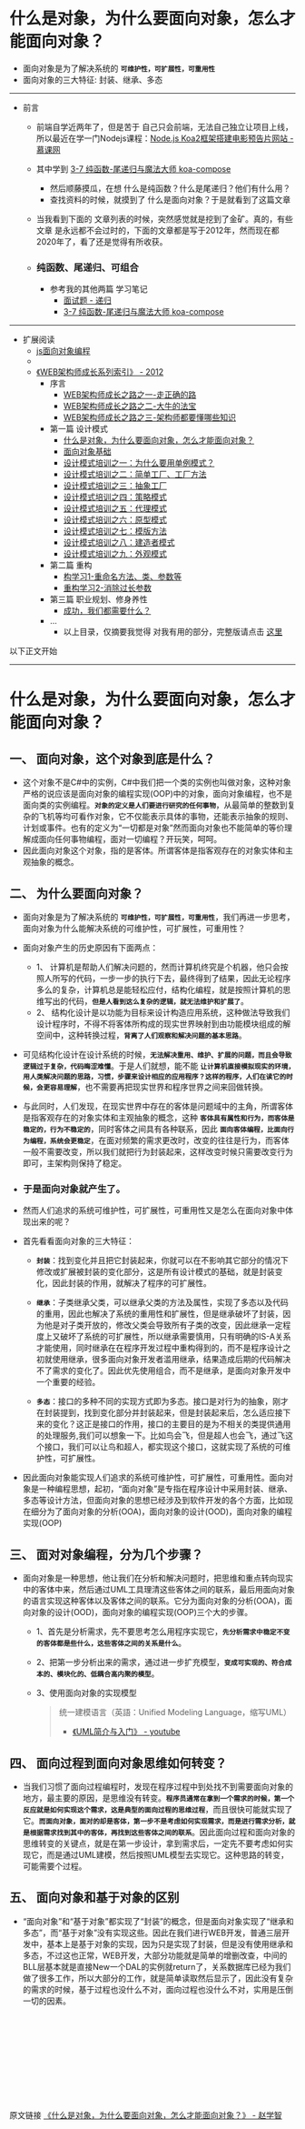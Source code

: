 # 什么是对象，为什么要面向对象，怎么才能面向对象？
- 面向对象是为了解决系统的 **`可维护性，可扩展性，可重用性`**
- 面向对象的三大特征: 封装、继承、多态

----

- 前言
    - 前端自学近两年了，但是苦于 自己只会前端，无法自己独立让项目上线，所以最近在学一门Nodejs课程：[Node.js Koa2框架搭建电影预告片网站 - 慕课网](https://github.com/946629031/Node.js-Koa2-the-movie-trailer-site)
    - 其中学到 [3-7 纯函数-尾递归与魔法大师 koa-compose](https://github.com/946629031/Node.js-Koa2-the-movie-trailer-site#3-7-%E7%BA%AF%E5%87%BD%E6%95%B0-%E5%B0%BE%E9%80%92%E5%BD%92%E4%B8%8E%E9%AD%94%E6%B3%95%E5%A4%A7%E5%B8%88-koa-compose)
        - 然后顺藤摸瓜，在想 什么是纯函数？什么是尾递归？他们有什么用？
        - 查找资料的时候，就摸到了 什么是面向对象？于是就看到了这篇文章
    - 当我看到下面的 文章列表的时候，突然感觉就是挖到了金矿。真的，有些文章 是永远都不会过时的，下面的文章都是写于2012年，然而现在都2020年了，看了还是觉得有所收获。

    - ### 纯函数、尾递归、可组合
        - 参考我的其他两篇 学习笔记
            - [面试题 - 递归](https://github.com/946629031/Blog/blob/master/0.%E9%9D%A2%E8%AF%95%E9%A2%98.md#%E9%80%92%E5%BD%92)
            - [3-7 纯函数-尾递归与魔法大师 koa-compose](https://github.com/946629031/Koa2#3-7-%E7%BA%AF%E5%87%BD%E6%95%B0-%E5%B0%BE%E9%80%92%E5%BD%92%E4%B8%8E%E9%AD%94%E6%B3%95%E5%A4%A7%E5%B8%88-koa-compose)
----

- 扩展阅读
    - [js面向对象编程](https://github.com/946629031/Blog/blob/master/js%E9%9D%A2%E5%90%91%E5%AF%B9%E8%B1%A1%20Object-oriented%20programming.md)
    - []()
    - [《WEB架构师成长系列索引》 - 2012](https://www.cnblogs.com/seesea125/archive/2012/04/17/2453256.html)
        - 序言
            - [WEB架构师成长之路之一-走正确的路](https://www.cnblogs.com/seesea125/archive/2012/03/30/2425281.html)
            - [WEB架构师成长之路之二-大牛的法宝](https://www.cnblogs.com/seesea125/archive/2012/04/02/2430579.html)
            - [WEB架构师成长之路之三-架构师都要懂哪些知识](https://www.cnblogs.com/seesea125/archive/2012/04/04/2432075.html)
        - 第一篇 设计模式
            - [什么是对象，为什么要面向对象，怎么才能面向对象？](https://www.cnblogs.com/seesea125/archive/2012/04/03/2431176.html)
            - [面向对象基础](https://www.cnblogs.com/seesea125/archive/2012/04/20/2458940.html)
            - [设计模式培训之一：为什么要用单例模式？](http://www.cnblogs.com/seesea125/archive/2012/04/05/2433463.html)
            - [设计模式培训之二：简单工厂、工厂方法](https://www.cnblogs.com/seesea125/archive/2012/05/02/2478981.html)
            - [设计模式培训之三：抽象工厂](https://www.cnblogs.com/seesea125/archive/2012/05/11/2496075.html)
            - [设计模式培训之四：策略模式](https://www.cnblogs.com/seesea125/archive/2012/05/11/2496792.html)
            - [设计模式培训之五：代理模式](https://www.cnblogs.com/seesea125/archive/2012/05/18/2508159.html)
            - [设计模式培训之六：原型模式](https://www.cnblogs.com/seesea125/archive/2012/05/18/2508179.html)
            - [设计模式培训之七：模版方法](https://www.cnblogs.com/seesea125/archive/2012/06/01/2530716.html)
            - [设计模式培训之八：建造者模式](https://www.cnblogs.com/seesea125/archive/2012/06/01/2530950.html)
            - [设计模式培训之九：外观模式](https://www.cnblogs.com/seesea125/archive/2012/06/01/2531079.html)
        - 第二篇 重构
            - [构学习1-重命名方法、类、参数等](https://www.cnblogs.com/seesea125/archive/2012/04/17/2453256.html)
            - [重构学习2-消除过长参数](https://www.cnblogs.com/seesea125/archive/2012/04/17/2454582.html)
        - 第三篇 职业规划、修身养性
            - [成功，我们都需要什么？](https://www.cnblogs.com/seesea125/archive/2012/05/31/2529287.html)
        - ...
            - 以上目录，仅摘要我觉得 对我有用的部分，完整版请点击 [这里](https://www.cnblogs.com/seesea125/archive/2012/04/17/2453256.html)


以下正文开始

----

# 什么是对象，为什么要面向对象，怎么才能面向对象？

## 一、 面向对象，这个对象到底是什么？
- 这个对象不是C#中的实例，C#中我们把一个类的实例也叫做对象，这种对象严格的说应该是面向对象的编程实现(OOP)中的对象，面向对象编程，也不是面向类的实例编程。**`对象的定义是人们要进行研究的任何事物`**，从最简单的整数到复杂的飞机等均可看作对象，它不仅能表示具体的事物，还能表示抽象的规则、计划或事件。也有的定义为“一切都是对象”然而面向对象也不能简单的等价理解成面向任何事物编程，面对一切编程？开玩笑，呵呵。
- 因此面向对象这个对象，指的是客体。所谓客体是指客观存在的对象实体和主观抽象的概念。 

## 二、 为什么要面向对象？
- 面向对象是为了解决系统的 **`可维护性，可扩展性，可重用性`**，我们再进一步思考，面向对象为什么能解决系统的可维护性，可扩展性，可重用性？ 

- 面向对象产生的历史原因有下面两点：
    - 1、 计算机是帮助人们解决问题的，然而计算机终究是个机器，他只会按照人所写的代码，一步一步的执行下去，最终得到了结果，因此无论程序多么的复杂，计算机总是能轻松应付，结构化编程，就是按照计算机的思维写出的代码，**`但是人看到这么复杂的逻辑，就无法维护和扩展了`**。
    - 2、 结构化设计是以功能为目标来设计构造应用系统，这种做法导致我们设计程序时，不得不将客体所构成的现实世界映射到由功能模块组成的解空间中，这种转换过程，**`背离了人们观察和解决问题的基本思路`**。

-  可见结构化设计在设计系统的时候，**`无法解决重用、维护、扩展的问题，而且会导致逻辑过于复杂，代码晦涩难懂`**。于是人们就想，能不能 **`让计算机直接模拟现实的环境，用人类解决问题的思路，习惯，步骤来设计相应的应用程序？这样的程序，人们在读它的时候，会更容易理解`**，也不需要再把现实世界和程序世界之间来回做转换。 
- 与此同时，人们发现，在现实世界中存在的客体是问题域中的主角，所谓客体是指客观存在的对象实体和主观抽象的概念，这种 **`客体具有属性和行为，而客体是稳定的，行为不稳定的`**，同时客体之间具有各种联系，因此 **`面向客体编程，比面向行为编程，系统会更稳定`**，在面对频繁的需求更改时，改变的往往是行为，而客体一般不需要改变，所以我们就把行为封装起来，这样改变时候只需要改变行为即可，主架构则保持了稳定。

- ### 于是面向对象就产生了。 

- 然而人们追求的系统可维护性，可扩展性，可重用性又是怎么在面向对象中体现出来的呢？ 

- 首先看看面向对象的三大特征： 

    - **`封装`**：找到变化并且把它封装起来，你就可以在不影响其它部分的情况下修改或扩展被封装的变化部分，这是所有设计模式的基础，就是封装变化，因此封装的作用，就解决了程序的可扩展性。 

    - **`继承`**：子类继承父类，可以继承父类的方法及属性，实现了多态以及代码的重用，因此也解决了系统的重用性和扩展性，但是继承破坏了封装，因为他是对子类开放的，修改父类会导致所有子类的改变，因此继承一定程度上又破坏了系统的可扩展性，所以继承需要慎用，只有明确的IS-A关系才能使用，同时继承在在程序开发过程中重构得到的，而不是程序设计之初就使用继承，很多面向对象开发者滥用继承，结果造成后期的代码解决不了需求的变化了。因此优先使用组合，而不是继承，是面向对象开发中一个重要的经验。 

    - **`多态`**：接口的多种不同的实现方式即为多态。接口是对行为的抽象，刚才在封装提到，找到变化部分并封装起来，但是封装起来后，怎么适应接下来的变化？这正是接口的作用，接口的主要目的是为不相关的类提供通用的处理服务,我们可以想象一下。比如鸟会飞，但是超人也会飞，通过飞这个接口，我们可以让鸟和超人，都实现这个接口，这就实现了系统的可维护性，可扩展性。 

- 因此面向对象能实现人们追求的系统可维护性，可扩展性，可重用性。面向对象是一种编程思想，起初，“面向对象”是专指在程序设计中采用封装、继承、多态等设计方法，但面向对象的思想已经涉及到软件开发的各个方面，比如现在细分为了面向对象的分析(OOA)，面向对象的设计(OOD)，面向对象的编程实现(OOP) 

## 三、 面对对象编程，分为几个步骤？ 

- 面向对象是一种思想，他让我们在分析和解决问题时，把思维和重点转向现实中的客体中来，然后通过UML工具理清这些客体之间的联系，最后用面向对象的语言实现这种客体以及客体之间的联系。它分为面向对象的分析(OOA)，面向对象的设计(OOD)，面向对象的编程实现(OOP)三个大的步骤。

    - 1、首先是分析需求，先不要思考怎么用程序实现它，**`先分析需求中稳定不变的客体都是些什么，这些客体之间的关系是什么`**。

    - 2、把第一步分析出来的需求，通过进一步扩充模型，**`变成可实现的、符合成本的、模块化的、低耦合高内聚的模型`**。

    - 3、使用面向对象的实现模型 


        > 统一建模语言（英語：Unified Modeling Language，缩写UML）<br>
        >   - [《UML简介与入门》 - youtube](https://www.youtube.com/watch?v=RAT45ftpAIc)

## 四、 面向过程到面向对象思维如何转变？ 
- 当我们习惯了面向过程编程时，发现在程序过程中到处找不到需要面向对象的地方，最主要的原因，是思维没有转变。**`程序员通常在拿到一个需求的时候，第一个反应就是如何实现这个需求，这是典型的面向过程的思维过程`**，而且很快可能就实现了它。**`而面向对象，面对的却是客体，第一步不是考虑如何实现需求，而是进行需求分析，就是根据需求找到其中的客体，再找到这些客体之间的联系`**。因此面向过程和面向对象的思维转变的关键点，就是在第一步设计，拿到需求后，一定先不要考虑如何实现它，而是通过UML建模，然后按照UML模型去实现它。这种思路的转变，可能需要个过程。 

## 五、 面向对象和基于对象的区别 
- “面向对象”和“基于对象”都实现了“封装”的概念，但是面向对象实现了“继承和多态”，而“基于对象”没有实现这些。因此在我们进行WEB开发，普通三层开发中，基本上是基于对象的实现，因为只是实现了封装，但是没有使用继承和多态，不过这也正常，WEB开发，大部分功能就是简单的增删改查，中间的BLL层基本就是直接New一个DAL的实例就return了，关系数据库已经为我们做了很多工作，所以大部分的工作，就是简单读取然后显示了，因此没有复杂的需求的时候，基于过程也没什么不对，面向过程也没什么不对，实用是压倒一切的因素。


<br><br><br><br><br><br><br><br><br>

原文链接 [《什么是对象，为什么要面向对象，怎么才能面向对象？》 - 赵学智](https://www.cnblogs.com/seesea125/archive/2012/04/03/2431176.html)
